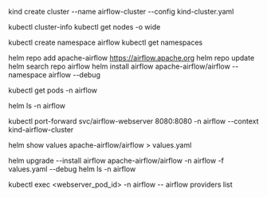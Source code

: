 kind create cluster --name airflow-cluster --config kind-cluster.yaml



kubectl cluster-info
kubectl get nodes -o wide



kubectl create namespace airflow
kubectl get namespaces


helm repo add apache-airflow https://airflow.apache.org
helm repo update
helm search repo airflow
helm install airflow apache-airflow/airflow --namespace airflow --debug


kubectl get pods -n airflow


helm ls -n airflow





kubectl port-forward svc/airflow-webserver 8080:8080 -n airflow --context kind-airflow-cluster



helm show values apache-airflow/airflow > values.yaml


helm upgrade --install airflow apache-airflow/airflow -n airflow -f values.yaml --debug
helm ls -n airflow 


kubectl exec <webserver_pod_id> -n airflow -- airflow providers list

